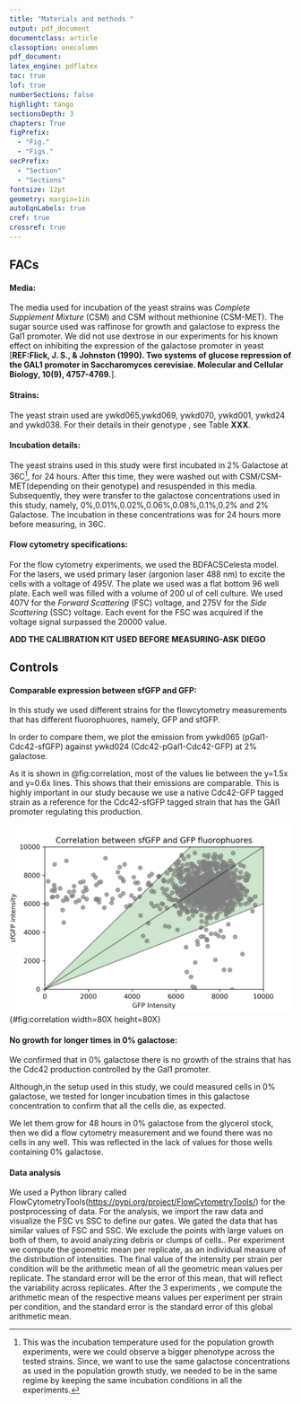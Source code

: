 ```yaml
---
title: "Materials and methods "
output: pdf_document
documentclass: article
classoption: onecolumn
pdf_document:
latex_engine: pdflatex
toc: true
lof: true
numberSections: false
highlight: tango
sectionsDepth: 3
chapters: True
figPrefix:
  - "Fig."
  - "Figs."
secPrefix:
  - "Section"
  - "Sections"
fontsize: 12pt
geometry: margin=1in
autoEqnLabels: true
cref: true
crossref: true
---
```


## FACs

#### Media:
The media used for incubation of the yeast strains was *Complete Supplement Mixture* (CSM) and CSM without methionine (CSM-MET). The sugar source used was raffinose for growth and galactose to express the Gal1 promoter. We did not use dextrose in our experiments for his known effect on inhibiting the expression of the galactose promoter in yeast [**REF:Flick, J. S., & Johnston (1990). Two systems of glucose repression of the GAL1 promoter in Saccharomyces cerevisiae. Molecular and Cellular Biology, 10(9), 4757-4769.**].

#### Strains:

The yeast strain used are ywkd065,ywkd069, ywkd070, ywkd001, ywkd24 and ywkd038. For their details in their genotype , see Table **XXX**.

#### Incubation details:

The yeast strains used in this study were first incubated in 2% Galactose at 36C[^1], for 24 hours. After this time, they were washed out with CSM/CSM-MET(depending on their genotype) and resuspended in this media. Subsequently, they were transfer to the galactose concentrations used in this study, namely, 0%,0.01%,0.02%,0.06%,0.08%,0.1%,0.2% and 2% Galactose. The incubation in these concentrations was for 24 hours more before measuring, in 36C.

[^1]: This was the incubation temperature used for the population growth experiments, were we could observe a bigger phenotype across the tested strains. Since, we want to use the same galactose concentrations as used in the population growth study, we needed to be in the same regime by keeping the same incubation conditions in all the experiments.

#### Flow cytometry specifications:
For the flow cytometry experiments, we used the BDFACSCelesta model. For the lasers, we used primary laser (argonion laser 488 nm) to excite the cells with a voltage of 495V. The plate we used was a flat bottom 96 well plate. Each well was filled with a volume of 200 ul of cell culture. We used 407V for the *Forward Scattering* (FSC) voltage, and 275V for the *Side Scattering* (SSC) voltage. Each event for the FSC was acquired if the voltage signal surpassed the 20000 value. 

**ADD THE CALIBRATION KIT USED BEFORE MEASURING-ASK DIEGO**

## Controls

#### Comparable expression between sfGFP and GFP:

In this study we used different strains for the flowcytometry measurements that has different fluorophuores, namely, GFP and sfGFP.

In order to compare them, we plot the emission from ywkd065 (pGal1-Cdc42-sfGFP) against ywkd024 (Cdc42-pGal1-Cdc42-GFP) at 2% galactose.

As it is shown in @fig:correlation, most of the values lie between the y=1.5x and y=0.6x lines. This shows that their emissions are comparable.
This is highly important in our study because we use a native Cdc42-GFP tagged strain as a reference for the Cdc42-sfGFP tagged strain that has the GAl1 promoter regulating this production.


![Correlation between both the GFP and sfGFP fluorophuores. This data is from 2% galactose from the ywkd024 and ywkd065 strain.](../Images/Correlation-between-sfGFP-GFP-fluorophuores.png){#fig:correlation width=80X height=80X}


#### No growth for longer times in 0% galactose:

We confirmed that in 0% galactose there is no growth of the strains that has the Cdc42 production controlled by the Gal1 promoter.

Although,in the setup used in this study, we could measured cells in 0% galactose, we tested for longer incubation times in this galactose concentration to confirm that all the cells die, as expected.

We let them grow for 48 hours in 0% galactose from the glycerol stock, then we did a flow cytometry measurement and we found there was no cells in any well.
This was reflected in the lack of values for those wells containing 0% galactose.

#### Data analysis

We used a Python library called FlowCytometryTools(https://pypi.org/project/FlowCytometryTools/) for the postprocessing of data.
For the analysis, we import the raw data and visualize the FSC vs SSC to define our gates. We gated the data that has similar values of FSC and SSC. We exclude the points with large values on both of them, to avoid analyzing debris or clumps of cells.. Per experiment we compute the geometric mean per replicate, as an individual measure of the distribution of intensities. The final value of the intensity per strain per condition will be the arithmetic mean of all the geometric mean values per replicate. The standard error will be the error of this mean, that will reflect the variability across replicates. After the 3 experiments , we compute the arithmetic mean  of the respective means values per experiment per strain per condition, and the standard error is the standard error of this global arithmetic mean.
